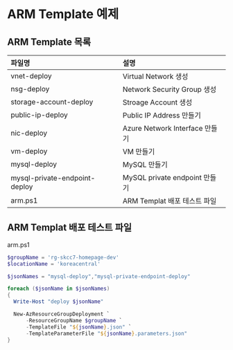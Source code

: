# ARM Template 예제

## ARM Template 목록
| 파일명 | 설명 |  
|:---|:---|
| vnet-deploy | Virtual Network 생성 |  
| nsg-deploy | Network Security Group 생성 |  
| storage-account-deploy | Stroage Account 생성 |  
| public-ip-deploy | Public IP Address 만들기 |  
| nic-deploy | Azure Network Interface 만들기 | 
| vm-deploy |  VM 만들기 |  
| mysql-deploy | MySQL 만들기 |  
| mysql-private-endpoint-deploy | MySQL private endpoint 만들기 |  
| arm.ps1 | ARM Templat 배포 테스트 파일 |  

## ARM Templat 배포 테스트 파일
arm.ps1
```powershell
$groupName = 'rg-skcc7-homepage-dev'
$locationName = 'koreacentral'

$jsonNames = "mysql-deploy","mysql-private-endpoint-deploy"

foreach ($jsonName in $jsonNames)
{
  Write-Host "deploy $jsonName"

  New-AzResourceGroupDeployment `
      -ResourceGroupName $groupName `
      -TemplateFile "${jsonName}.json" `
      -TemplateParameterFile "${jsonName}.parameters.json"
}
```
